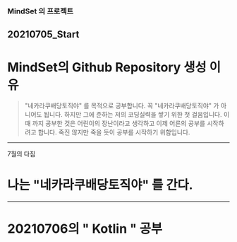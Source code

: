 ### MindSet 의 프로젝트
20210705_Start
-------------
# MindSet의 Github Repository 생성 이유
> "네카라쿠배당토직야" 를 목적으로 공부합니다. 꼭 "네카라쿠배당토직야" 가 아니어도 됩니다. 하지만 그에 준하는 저의 코딩실력을 쌓기 위한 첫 걸음입니다.
> 이 때 까지 공부한 것은 어린이의 장난이라고 생각하고 이제 어른의 공부를 시작하려고 합니다.
> 죽진 않지만 죽을 듯이 공부를 시작하기 위함입니다.
-------------

7월의 다짐
# 나는 "네카라쿠배당토직야" 를 간다.
-------------
# 20210706의 " Kotlin " 공부

